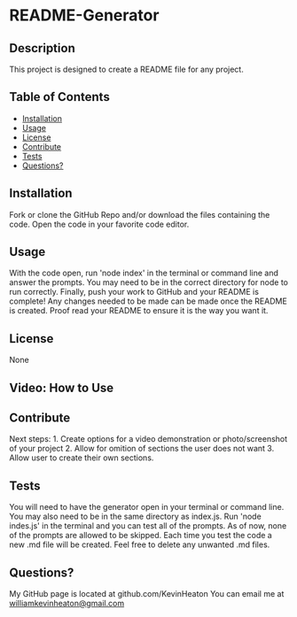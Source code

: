 # README-Generator

  ## Description
  This project is designed to create a README file for any project.

  ## Table of Contents
  - [Installation](#installation)
  - [Usage](#usage)
  - [License](#License)
  - [Contribute](#Contribute)
  - [Tests](#Tests)
  - [Questions?](#Questions?)

  ## Installation
  Fork or clone the GitHub Repo and/or download the files containing the code. Open the code in your favorite code editor.

  ## Usage
  With the code open, run 'node index' in the terminal or command line and answer the prompts. You may need to be in the correct directory for node to run correctly. Finally, push your work to GitHub and your README is complete! Any changes needed to be made can be made once the README is created. Proof read your README to ensure it is the way you want it.

  ## License 
  None
  
  ## Video: How to Use


  ## Contribute
  Next steps: 
    1. Create options for a video demonstration or photo/screenshot of your project
    2. Allow for omition of sections the user does not want
    3. Allow user to create their own sections.

  ## Tests
  You will need to have the generator open in your terminal or command line. You may also need to be in the same directory as index.js. Run 'node indes.js' in the terminal and you can test all of the prompts. As of now, none of the prompts are allowed to be skipped. Each time you test the code a new .md file will be created. Feel free to delete any unwanted .md files.

  ## Questions?
  My GitHub page is located at github.com/KevinHeaton
  You can email me at williamkevinheaton@gmail.com


